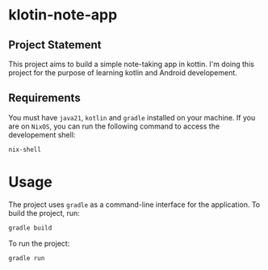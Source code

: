 # klotin-note-app

## Project Statement

This project aims to build a simple note-taking app in kottin. I'm doing this
project for the purpose of learning kotlin and Android developement.

## Requirements

You must have `java21`, `kotlin` and `gradle` installed on your machine.
If you are on `NixOS`, you can run the following command to access the
developement shell:
```bash
nix-shell
```

# Usage

The project uses `gradle` as a command-line interface for the application.
To build the project, run:
```bash
gradle build
```

To run the project:
```bash
gradle run
```
